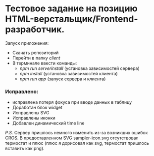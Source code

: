 # Тестовое задание на позицию HTML-верстальщик/Frontend-разработчик.

Запуск приложения:
* Скачать репозиторий
* Перейти в папку *client*
* В терминале ввести команды:
  + *npm run serverinstall* (установка зависимостей сервера)
  + *npm install* (установка зависимостей клиента)
  + *npm run app* (запуск сервера и клиента)

### Исправлено:
- исправлена потеря фокуса при вводе данных в таблицу
- Доработан блок widget
- Исправлены SVG
- Исправлены иконки
- Добавлен динамический time line

*P.S.* Сервер пришлось немного изменить из-за возникших ошибок CROS. 
В предоставленном SVG sampler-icon.svg отсутствовал термостат и плюс (плюс я дорисовал как svg, термостат пришлось вставить как png).
